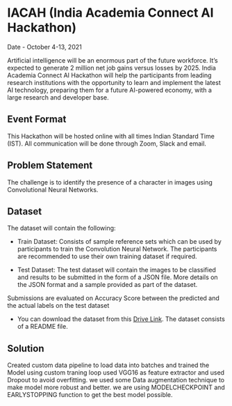 # IACAH (India Academia Connect AI Hackathon) 

Date - October 4-13, 2021

Artificial intelligence will be an enormous part of the future workforce. It’s expected to generate 2 million net job gains versus losses by 2025. India Academia Connect AI Hackathon will help the participants from leading research institutions with the opportunity to learn and implement the latest AI technology, preparing them for a future AI-powered economy, with a large research and developer base.

## Event Format

This Hackathon will be hosted online with all times Indian Standard Time (IST). All communication will be done through Zoom, Slack and email.

## Problem Statement

The challenge is to identify the presence of a character in images using Convolutional Neural Networks.

## Dataset

The dataset will contain the following:

- Train Dataset: Consists of sample reference sets which can be used by participants to train the Convolution Neural Network. The participants are recommended to use their own training dataset if required.

- Test Dataset: The test dataset will contain the images to be classified and results to be submitted in the form of a JSON file. More details on the JSON format and a sample provided as part of the dataset.

Submissions are evaluated on Accuracy Score between the predicted and the actual labels on the test dataset

- You can download the dataset from this [Drive Link](https://drive.google.com/drive/folders/1O8TT0s4zMyiI6zR-biVRoiLiAUy-W1H0?usp=sharing). The dataset consists of a README file.

## Solution

Created custom data pipeline to load data into batches and trained the Model using custom traning loop used VGG16 as feature extractor and used Dropout to avoid overfitting. we used some Data augmentation technique to make model more robust and better. we are using MODELCHECKPOINT and EARLYSTOPPING function to get the best model possible.
